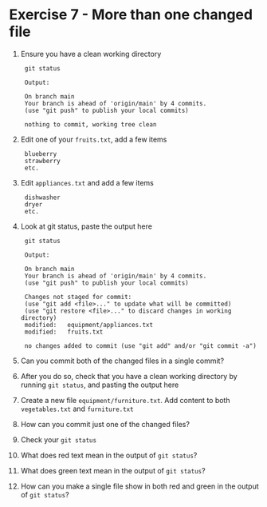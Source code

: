 # Exercise 7 - More than one changed file

1. Ensure you have a clean working directory

        git status

        Output:

        On branch main
        Your branch is ahead of 'origin/main' by 4 commits.
        (use "git push" to publish your local commits)

        nothing to commit, working tree clean


2. Edit one of your `fruits.txt`, add a few items

        blueberry
        strawberry
        etc.

3. Edit `appliances.txt` and add a few items

        dishwasher
        dryer
        etc.

4. Look at git status, paste the output here

        git status

        Output:

        On branch main
        Your branch is ahead of 'origin/main' by 4 commits.
        (use "git push" to publish your local commits)

        Changes not staged for commit:
        (use "git add <file>..." to update what will be committed)
        (use "git restore <file>..." to discard changes in working directory)
        modified:   equipment/appliances.txt
        modified:   fruits.txt

        no changes added to commit (use "git add" and/or "git commit -a")

5. Can you commit both of the changed files in a single commit?

6. After you do so, check that you have a clean working directory by running `git status`, and pasting the output here

7. Create a new file `equipment/furniture.txt`. Add content to both `vegetables.txt` and `furniture.txt`

8. How can you commit just one of the changed files?

9. Check your `git status`

10. What does red text mean in the output of `git status`?

11. What does green text mean in the output of `git status`?

12. How can you make a single file show in both red and green in the output of `git status`?

